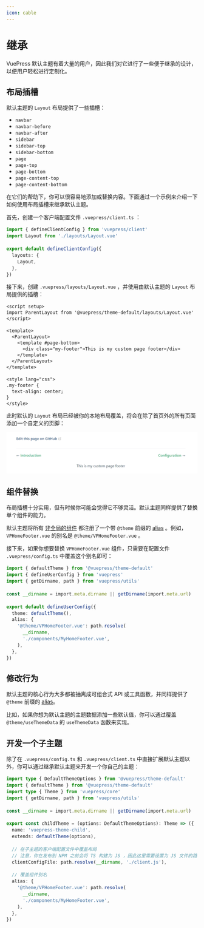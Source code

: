 ```yaml
---
icon: cable
---
```


# 继承

VuePress 默认主题有着大量的用户，因此我们对它进行了一些便于继承的设计，以便用户轻松进行定制化。

## 布局插槽

默认主题的 `Layout` 布局提供了一些插槽：

- `navbar`
- `navbar-before`
- `navbar-after`
- `sidebar`
- `sidebar-top`
- `sidebar-bottom`
- `page`
- `page-top`
- `page-bottom`
- `page-content-top`
- `page-content-bottom`

在它们的帮助下，你可以很容易地添加或替换内容。下面通过一个示例来介绍一下如何使用布局插槽来继承默认主题。

首先，创建一个客户端配置文件 `.vuepress/client.ts` ：

```ts title=".vuepress/client.ts"
import { defineClientConfig } from 'vuepress/client'
import Layout from './layouts/Layout.vue'

export default defineClientConfig({
  layouts: {
    Layout,
  },
})
```

接下来，创建 `.vuepress/layouts/Layout.vue` ，并使用由默认主题的 `Layout` 布局提供的插槽：

```vue
<script setup>
import ParentLayout from '@vuepress/theme-default/layouts/Layout.vue'
</script>

<template>
  <ParentLayout>
    <template #page-bottom>
      <div class="my-footer">This is my custom page footer</div>
    </template>
  </ParentLayout>
</template>

<style lang="css">
.my-footer {
  text-align: center;
}
</style>
```

此时默认的 `Layout` 布局已经被你的本地布局覆盖，将会在除了首页外的所有页面添加一个自定义的页脚：

![extending-a-theme](/images/cookbook/extending-a-theme-01.png)

## 组件替换

布局插槽十分实用，但有时候你可能会觉得它不够灵活。默认主题同样提供了替换单个组件的能力。

默认主题将所有 [非全局的组件](https://github.com/vuepress/ecosystem/tree/main/themes/theme-default/src/client/components) 都注册了一个带 `@theme` 前缀的 [alias](https://v2.vuepress.vuejs.org/zh/reference/plugin-api.html#alias) 。例如，`VPHomeFooter.vue` 的别名是 `@theme/VPHomeFooter.vue` 。

接下来，如果你想要替换 `VPHomeFooter.vue` 组件，只需要在配置文件 `.vuepress/config.ts` 中覆盖这个别名即可：

```ts title=".vuepress/config.ts"
import { defaultTheme } from '@vuepress/theme-default'
import { defineUserConfig } from 'vuepress'
import { getDirname, path } from 'vuepress/utils'

const __dirname = import.meta.dirname || getDirname(import.meta.url)

export default defineUserConfig({
  theme: defaultTheme(),
  alias: {
    '@theme/VPHomeFooter.vue': path.resolve(
      __dirname,
      './components/MyHomeFooter.vue',
    ),
  },
})
```

## 修改行为

默认主题的核心行为大多都被抽离成可组合式 API 或工具函数，并同样提供了 `@theme` 前缀的 [alias](https://v2.vuepress.vuejs.org/zh/reference/plugin-api.html#alias)。

比如，如果你想为默认主题的主题数据添加一些默认值，你可以通过覆盖 `@theme/useThemeData` 的 `useThemeData` 函数来实现。

## 开发一个子主题

除了在 `.vuepress/config.ts` 和 `.vuepress/client.ts` 中直接扩展默认主题以外，你可以通过继承默认主题来开发一个你自己的主题：

```ts
import type { DefaultThemeOptions } from '@vuepress/theme-default'
import { defaultTheme } from '@vuepress/theme-default'
import type { Theme } from 'vuepress/core'
import { getDirname, path } from 'vuepress/utils'

const __dirname = import.meta.dirname || getDirname(import.meta.url)

export const childTheme = (options: DefaultThemeOptions): Theme => ({
  name: 'vuepress-theme-child',
  extends: defaultTheme(options),

  // 在子主题的客户端配置文件中覆盖布局
  // 注意，你在发布到 NPM 之前会将 TS 构建为 JS ，因此这里需要设置为 JS 文件的路径
  clientConfigFile: path.resolve(__dirname, './client.js'),

  // 覆盖组件别名
  alias: {
    '@theme/VPHomeFooter.vue': path.resolve(
      __dirname,
      './components/MyHomeFooter.vue',
    ),
  },
})
```
